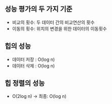 ## 성능 평가의 두 가지 기준

- 비교의 횟수: 두 데이터 간의 비교연산의 횟수
- 이동의 횟수: 위치의 변경을 위한 데이터의 이동횟수

## 힙의 성능
- 데이터 저장 : O(log n)
- 데이터 삭제 : O(log n)

## 힙 정렬의 성능
- O(2log n) -> 최종: O(log n)

